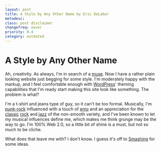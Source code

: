 ```yaml
---
layout: post
title: A Style by Any Other Name by Eric DeLabar
metadesc: 
class: post disclaimer
changefreq: never
priority: 0.4
category: outdated
---
```

<h1>A Style by Any Other Name</h1>
<p>Ah, creativity.  As always, I'm in search of a <a href="http://en.wikipedia.org/wiki/Muse">muse</a>.  Now I have a rather plain looking website just begging for some style.  I'm moderately happy with the markup, and I feel comfortable enough with <a href="http://www.wordpress.org/">WordPress</a>' theming capabilities that I'm ready start making this site look like something.  The problem is&nbsp;what?</p>
<p>I'm a t-shirt and jeans type of guy, so it can't be too formal.  Musically, I'm <a href="http://en.wikipedia.org/wiki/Punk_rock">punk-rock</a> influenced with a touch of <a href="http://en.wikipedia.org/wiki/Emo">emo</a> and an appreciation for the <a href="http://en.wikipedia.org/wiki/Pink_floyd">classic</a> <a href="http://en.wikipedia.org/wiki/Rolling_stones">rock</a> and <a href="http://en.wikipedia.org/wiki/Jazz">jazz</a> of the non-smooth variety, and I've been known to let my musical influences define me, which makes me think grunge may be the way to go.  I'm 100% Web 2.0, so a little bit of shine is a must, but not so much to be&nbsp;cliche.</p>
<p>What does that leave me with?  I don't know.  I guess it's off to <a href="http://www.smashingmagazine.com/">Smashing</a> for some&nbsp;ideas.</p>